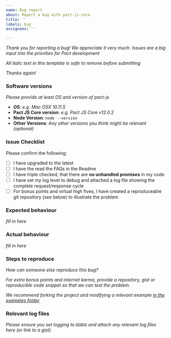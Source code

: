```yaml
---
name: Bug report
about: Report a bug with pact-js-core
title: ''
labels: bug
assignees: ''

---
```


_Thank you for reporting a bug! We appreciate it very much. Issues are a big input into the priorities for Pact development_

_All italic text in this template is safe to remove before submitting_

_Thanks again!_

### Software versions

_Please provide at least OS and version of pact-js_

- **OS**: _e.g. Mac OSX 10.11.5_
- **Pact JS Core version**: _e.g. Pact JS Core v12.0.2_
- **Node Version**: `node --version`
- **Other Versions**: _Any other versions you think might be relevant (optional)_

### Issue Checklist

Please confirm the following:

- [ ] I have upgraded to the latest
- [ ] I have the read the FAQs in the Readme
- [ ] I have triple checked, that there are **no unhandled promises** in my code
- [ ] I have set my log level to debug and attached a log file showing the complete request/response cycle
- [ ] For bonus points and virtual high fives, I have created a reproduceable git repository (see below) to illustrate the problem

### Expected behaviour

_fill in here_

### Actual behaviour

_fill in here_

### Steps to reproduce

_How can someone else reproduce this bug?_

_For extra bonus points and internet karma, provide a repository, gist or reproducible code snippet so that we can test the problem._

_We recommend forking the project and modifying a relevant example [in the examples folder](https://github.com/pact-foundation/pact-js/blob/master/examples)_

### Relevant log files

_Please ensure you set logging to `DEBUG` and attach any relevant log files here (or link to a gist)._
